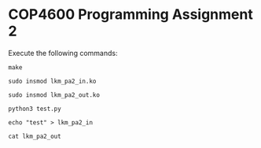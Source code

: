 # COP4600 Programming Assignment 2

Execute the following commands:

```
make
```

```
sudo insmod lkm_pa2_in.ko
```

```
sudo insmod lkm_pa2_out.ko
```

```
python3 test.py
```

```
echo "test" > lkm_pa2_in
```

```
cat lkm_pa2_out
```
